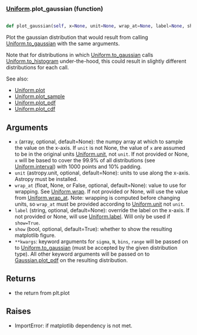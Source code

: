 ### [Uniform](Uniform.md).plot_gaussian (function)


```py

def plot_gaussian(self, x=None, unit=None, wrap_at=None, label=None, show=False, **kwargs)

```



Plot the gaussian distribution that would result from calling
[Uniform.to_gaussian](Uniform.to_gaussian.md) with the same arguments.

Note that for distributions in which [Uniform.to_gaussian](Uniform.to_gaussian.md) calls
[Uniform.to_histogram](Uniform.to_histogram.md) under-the-hood, this could result in slightly
different distributions for each call.

See also:

* [Uniform.plot](Uniform.plot.md)
* [Uniform.plot_sample](Uniform.plot_sample.md)
* [Uniform.plot_pdf](Uniform.plot_pdf.md)
* [Uniform.plot_cdf](Uniform.plot_cdf.md)

Arguments
-----------
* `x` (array, optional, default=None): the numpy array at which to
    sample the value on the x-axis.  If `unit` is not None, the value
    of `x` are assumed to be in the original units [Uniform.unit](Uniform.unit.md),
    not `unit`.  If not provided or None, `x` will be based to cover
    the 99.9% of all distributions (see [Uniform.interval](Uniform.interval.md)) with 1000
    points and 10% padding.
* `unit` (astropy.unit, optional, default=None): units to use along
    the x-axis.  Astropy must be installed.
* `wrap_at` (float, None, or False, optional, default=None): value to
    use for wrapping.  See [Uniform.wrap](Uniform.wrap.md).  If not provided or None,
    will use the value from [Uniform.wrap_at](Uniform.wrap_at.md).  Note: wrapping is
    computed before changing units, so `wrap_at` must be provided
    according to [Uniform.unit](Uniform.unit.md) not `unit`.
* `label` (string, optional, default=None): override the label on the
    x-axis.  If not provided or None, will use [Uniform.label](Uniform.label.md).  Will
    only be used if `show=True`.
* `show` (bool, optional, default=True): whether to show the resulting
    matplotlib figure.
* `**kwargs`: keyword arguments for `sigma`, `N`, `bins`, `range` will
    be passed on to [Uniform.to_gaussian](Uniform.to_gaussian.md) (must be accepted by the
    given distribution type).  All other keyword arguments will be passed
    on to [Gaussian.plot_pdf](Gaussian.plot_pdf.md) on the resulting distribution.

Returns
--------
* the return from plt.plot

Raises
--------
* ImportError: if matplotlib dependency is not met.

